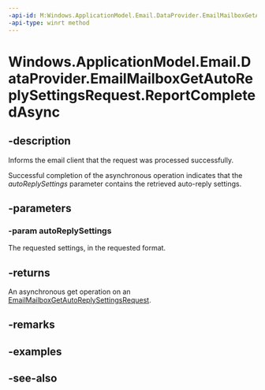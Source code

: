 ```yaml
---
-api-id: M:Windows.ApplicationModel.Email.DataProvider.EmailMailboxGetAutoReplySettingsRequest.ReportCompletedAsync(Windows.ApplicationModel.Email.EmailMailboxAutoReplySettings)
-api-type: winrt method
---
```


<!-- Method syntax
public Windows.Foundation.IAsyncAction ReportCompletedAsync(Windows.ApplicationModel.Email.EmailMailboxAutoReplySettings autoReplySettings)
-->

# Windows.ApplicationModel.Email.DataProvider.EmailMailboxGetAutoReplySettingsRequest.ReportCompletedAsync

## -description
Informs the email client that the request was processed successfully.

Successful completion of the asynchronous operation indicates that the *autoReplySettings* parameter contains the retrieved auto-reply settings.

## -parameters
### -param autoReplySettings
The requested settings, in the requested format.

## -returns
An asynchronous get operation on an [EmailMailboxGetAutoReplySettingsRequest](emailmailboxgetautoreplysettingsrequest.md).

## -remarks

## -examples

## -see-also
